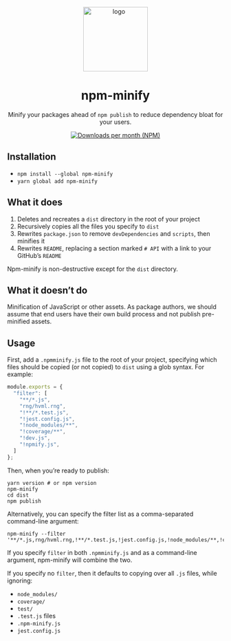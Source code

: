 <p align="center"><img src="https://raw.githubusercontent.com/hguiney/npm-minify/master/npm-minify.svg?sanitize=true" width="150" alt="logo" /></p>

<h1 align="center">npm-minify</h1>

<p align="center">Minify your packages ahead of <code>npm publish</code> to reduce dependency bloat for your users.</p>

<p align="center"><a href="https://www.npmjs.com/package/npm-minify"><img src="https://img.shields.io/npm/dm/npm-minify.svg" alt="Downloads per month (NPM)" /></a></p>

## Installation
- `npm install --global npm-minify`
- `yarn global add npm-minify`

## What it does
1. Deletes and recreates a `dist` directory in the root of your project
2. Recursively copies all the files you specify to `dist`
3. Rewrites `package.json` to remove `devDependencies` and `scripts`, then minifies it
4. Rewrites `README`, replacing a section marked `# API` with a link to your GitHub’s `README`

Npm-minify is non-destructive except for the `dist` directory.

## What it doesn’t do
Minification of JavaScript or other assets. As package authors, we should assume that end users have their own build process and not publish pre-minified assets.

## Usage
First, add a `.npmminify.js` file to the root of your project, specifying which files should be copied (or not copied) to `dist` using a glob syntax. For example:
```js
module.exports = {
  "filter": [
    "**/*.js",
    "rng/hvml.rng",
    "!**/*.test.js",
    "!jest.config.js",
    "!node_modules/**",
    "!coverage/**",
    "!dev.js",
    "!npmify.js",
  ]
};
```

Then, when you’re ready to publish:
```shell
yarn version # or npm version
npm-minify
cd dist
npm publish
```

Alternatively, you can specify the filter list as a comma-separated command-line argument:
```shell
npm-minify --filter '**/*.js,rng/hvml.rng,!**/*.test.js,!jest.config.js,!node_modules/**,!coverage/**,!dev.js,!npmify.js'
```
If you specify `filter` in both `.npmminify.js` and as a command-line argument, npm-minify will combine the two.

If you specify no `filter`, then it defaults to copying over all `.js` files, while ignoring:
- `node_modules/`
- `coverage/`
- `test/`
- `.test.js` files
- `.npm-minify.js`
- `jest.config.js`
